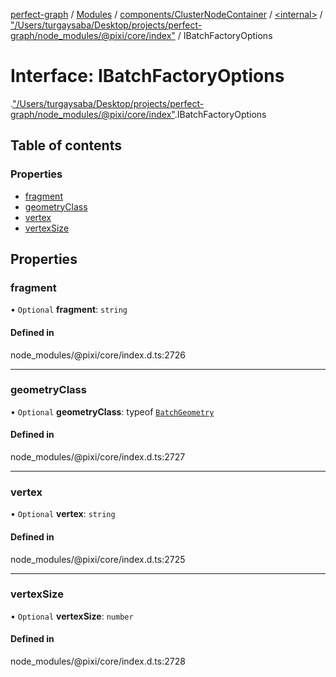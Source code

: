 [perfect-graph](../README.md) / [Modules](../modules.md) / [components/ClusterNodeContainer](../modules/components_ClusterNodeContainer.md) / [<internal\>](../modules/components_ClusterNodeContainer._internal_.md) / ["/Users/turgaysaba/Desktop/projects/perfect-graph/node\_modules/@pixi/core/index"](../modules/components_ClusterNodeContainer._internal_.__Users_turgaysaba_Desktop_projects_perfect_graph_node_modules__pixi_core_index_.md) / IBatchFactoryOptions

# Interface: IBatchFactoryOptions

[<internal>](../modules/components_ClusterNodeContainer._internal_.md).["/Users/turgaysaba/Desktop/projects/perfect-graph/node_modules/@pixi/core/index"](../modules/components_ClusterNodeContainer._internal_.__Users_turgaysaba_Desktop_projects_perfect_graph_node_modules__pixi_core_index_.md).IBatchFactoryOptions

## Table of contents

### Properties

- [fragment](components_ClusterNodeContainer._internal_.__Users_turgaysaba_Desktop_projects_perfect_graph_node_modules__pixi_core_index_.IBatchFactoryOptions.md#fragment)
- [geometryClass](components_ClusterNodeContainer._internal_.__Users_turgaysaba_Desktop_projects_perfect_graph_node_modules__pixi_core_index_.IBatchFactoryOptions.md#geometryclass)
- [vertex](components_ClusterNodeContainer._internal_.__Users_turgaysaba_Desktop_projects_perfect_graph_node_modules__pixi_core_index_.IBatchFactoryOptions.md#vertex)
- [vertexSize](components_ClusterNodeContainer._internal_.__Users_turgaysaba_Desktop_projects_perfect_graph_node_modules__pixi_core_index_.IBatchFactoryOptions.md#vertexsize)

## Properties

### fragment

• `Optional` **fragment**: `string`

#### Defined in

node_modules/@pixi/core/index.d.ts:2726

___

### geometryClass

• `Optional` **geometryClass**: typeof [`BatchGeometry`](../classes/components_ClusterNodeContainer._internal_.__Users_turgaysaba_Desktop_projects_perfect_graph_node_modules__pixi_core_index_.BatchGeometry.md)

#### Defined in

node_modules/@pixi/core/index.d.ts:2727

___

### vertex

• `Optional` **vertex**: `string`

#### Defined in

node_modules/@pixi/core/index.d.ts:2725

___

### vertexSize

• `Optional` **vertexSize**: `number`

#### Defined in

node_modules/@pixi/core/index.d.ts:2728
